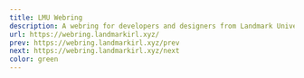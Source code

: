 ```yaml
---
title: LMU Webring
description: A webring for developers and designers from Landmark University.
url: https://webring.landmarkirl.xyz/
prev: https://webring.landmarkirl.xyz/prev
next: https://webring.landmarkirl.xyz/next
color: green
---
```

